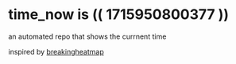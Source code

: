 # time_now is (( 1715950800377 ))

an automated repo that shows the currnent time

inspired by [breakingheatmap](https://github.com/breakingheatmap/breakingheatmap)